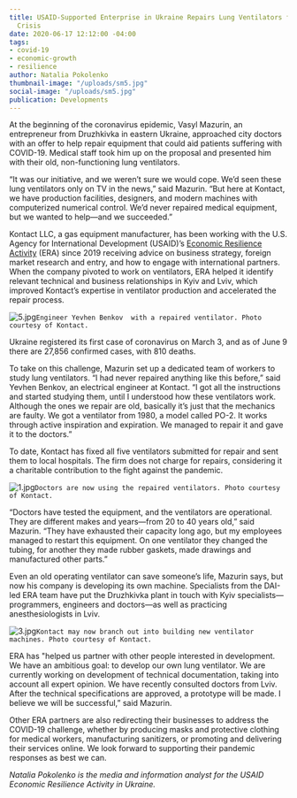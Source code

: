 ```yaml
---
title: USAID-Supported Enterprise in Ukraine Repairs Lung Ventilators for Use in COVID-19
  Crisis
date: 2020-06-17 12:12:00 -04:00
tags:
- covid-19
- economic-growth
- resilience
author: Natalia Pokolenko
thumbnail-image: "/uploads/sm5.jpg"
social-image: "/uploads/sm5.jpg"
publication: Developments
---
```


At the beginning of the coronavirus epidemic, Vasyl Mazurin, an entrepreneur from Druzhkivka in eastern Ukraine, approached city doctors with an offer to help repair equipment that could aid patients suffering with COVID-19. Medical staff took him up on the proposal and presented him with their old, non-functioning lung ventilators.

“It was our initiative, and we weren’t sure we would cope. We’d seen these lung ventilators only on TV in the news,” said Mazurin. “But here at Kontact, we have production facilities, designers, and modern machines with computerized numerical control. We’d never repaired medical equipment, but we wanted to help—and we succeeded.”






Kontact LLC, a gas equipment manufacturer, has been working with the U.S. Agency for International Development (USAID)’s [Economic Resilience Activity](https://www.dai.com/our-work/projects/ukraine-economic-resilience-activity) (ERA) since 2019 receiving advice on business strategy, foreign market research and entry, and how to engage with international partners. When the company pivoted to work on ventilators, ERA helped it identify relevant technical and business relationships in Kyiv and Lviv, which improved Kontact’s expertise in ventilator production and accelerated the repair process.

![5.jpg](/uploads/5.jpg)`Engineer Yevhen Benkov  with a repaired ventilator. Photo courtesy of Kontact.`

Ukraine registered its first case of coronavirus on March 3, and as of June 9 there are 27,856 confirmed cases, with 810 deaths.

To take on this challenge, Mazurin set up a dedicated team of workers to study lung ventilators. “I had never repaired anything like this before,” said Yevhen Benkov, an electrical engineer at Kontact. “I got all the instructions and started studying them, until I understood how these ventilators work. Although the ones we repair are old, basically it’s just that the mechanics are faulty. We got a ventilator from 1980, a model called PO-2. It works through active inspiration and expiration. We managed to repair it and gave it to the doctors.”

To date, Kontact has fixed all five ventilators submitted for repair and sent them to local hospitals. The firm does not charge for repairs, considering it a charitable contribution to the fight against the pandemic.

![1.jpg](/uploads/1.jpg)`Doctors are now using the repaired ventilators. Photo courtesy of Kontact.`

“Doctors have tested the equipment, and the ventilators are operational. They are different makes and years—from 20 to 40 years old,” said Mazurin. “They have exhausted their capacity long ago, but my employees managed to restart this equipment. On one ventilator they changed the tubing, for another they made rubber gaskets, made drawings and manufactured other parts.” 

Even an old operating ventilator can save someone’s life, Mazurin says, but now his company is developing its own machine. Specialists from the DAI-led ERA team have put the Druzhkivka plant in touch with Kyiv specialists—programmers, engineers and doctors—as well as practicing anesthesiologists in Lviv. 

![3.jpg](/uploads/3.jpg)`Kontact may now branch out into building new ventilator machines. Photo courtesy of Kontact.`

ERA has "helped us partner with other people interested in development. We have an ambitious goal: to develop our own lung ventilator. We are currently working on development of technical documentation, taking into account all expert opinion. We have recently consulted doctors from Lviv. After the technical specifications are approved, a prototype will be made. I believe we will be successful,” said Mazurin. 

Other ERA partners are also redirecting their businesses to address the COVID-19 challenge, whether by producing masks and protective clothing for medical workers, manufacturing sanitizers, or promoting and delivering their services online. We look forward to supporting their pandemic responses as best we can.

*Natalia Pokolenko is the media and information analyst for the USAID Economic Resilience Activity in Ukraine.*